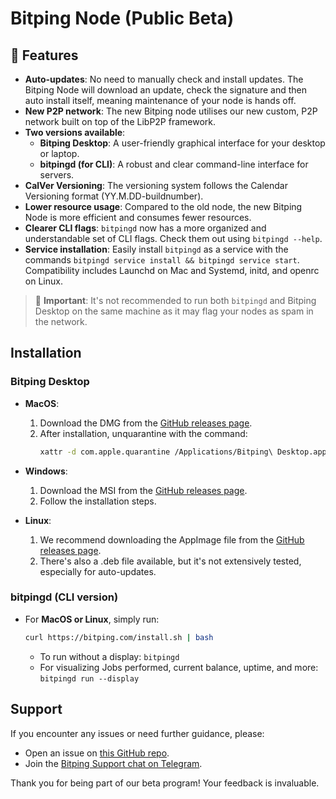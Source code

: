 # Bitping Node (Public Beta)

## 🌟 Features
- **Auto-updates**: No need to manually check and install updates. The Bitping Node will download an update, check the signature and then auto install itself, meaning maintenance of your node is hands off.
- **New P2P network**: The new Bitping node utilises our new custom, P2P network built on top of the LibP2P framework.
- **Two versions available**:
  - **Bitping Desktop**: A user-friendly graphical interface for your desktop or laptop.
  - **bitpingd (for CLI)**: A robust and clear command-line interface for servers.
- **CalVer Versioning**: The versioning system follows the Calendar Versioning format (YY.M.DD-buildnumber).
- **Lower resource usage**: Compared to the old node, the new Bitping Node is more efficient and consumes fewer resources.
- **Clearer CLI flags**: `bitpingd` now has a more organized and understandable set of CLI flags. Check them out using `bitpingd --help`.
- **Service installation**: Easily install `bitpingd` as a service with the commands `bitpingd service install && bitpingd service start`. Compatibility includes Launchd on Mac and Systemd, initd, and openrc on Linux.

> 🚫 **Important**: It's not recommended to run both `bitpingd` and Bitping Desktop on the same machine as it may flag your nodes as spam in the network.

## Installation

### Bitping Desktop
- **MacOS**:
  1. Download the DMG from the [GitHub releases page](https://github.com/BitpingApp/Bitping-Node/releases).
  2. After installation, unquarantine with the command:
     ```bash
     xattr -d com.apple.quarantine /Applications/Bitping\ Desktop.app
     ```

- **Windows**:
  1. Download the MSI from the [GitHub releases page](https://github.com/BitpingApp/Bitping-Node/releases).
  2. Follow the installation steps.

- **Linux**:
  1. We recommend downloading the AppImage file from the [GitHub releases page](https://github.com/BitpingApp/Bitping-Node/releases).
  2. There's also a .deb file available, but it's not extensively tested, especially for auto-updates.

### bitpingd (CLI version)
- For **MacOS or Linux**, simply run:
  ```bash
  curl https://bitping.com/install.sh | bash
  ```
  - To run without a display: `bitpingd`
  - For visualizing Jobs performed, current balance, uptime, and more: `bitpingd run --display`

## Support

If you encounter any issues or need further guidance, please:
- Open an issue on [this GitHub repo](https://github.com/BitpingApp/Bitping-Node/issues).
- Join the [Bitping Support chat on Telegram](https://t.me/bitping).

Thank you for being part of our beta program! Your feedback is invaluable.

